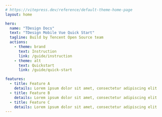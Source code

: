 ```yaml
---
# https://vitepress.dev/reference/default-theme-home-page
layout: home

hero:
  name: "TDesign Docs"
  text: "TDesign Mobile Vue Quick Start"
  tagline: Build by Tencent Open Source team
  actions:
    - theme: brand
      text: Instruction
      link: /guide/instruction
    - theme: alt
      text: Quickstart
      link: /guide/quick-start

features:
  - title: Feature A
    details: Lorem ipsum dolor sit amet, consectetur adipiscing elit
  - title: Feature B
    details: Lorem ipsum dolor sit amet, consectetur adipiscing elit
  - title: Feature C
    details: Lorem ipsum dolor sit amet, consectetur adipiscing elit
---
```

